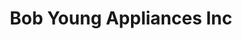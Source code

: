 ---
title: "Bob Young Appliances Inc"
url: /wilkesboro/bob-young-appliances-inc/
shop: Haushaltsgeräte
---